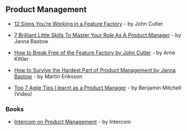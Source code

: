 ## Product Management

- [12 Signs You’re Working in a Feature Factory](https://hackernoon.com/12-signs-youre-working-in-a-feature-factory-44a5b938d6a2) - by John Cutler

- [7 Brilliant Little Skills To Master Your Role As A Product Manager](https://www.prodpad.com/blog/essential-skills-for-product-manager-roles/) - by Janna Bastow

- [How to Break Free of the Feature Factory by John Cutler](https://www.mindtheproduct.com/2017/08/break-free-feature-factory-john-cutler/) - by Arne Kittler

- [How to Survive the Hardest Part of Product Management by Janna Bastow](https://www.mindtheproduct.com/2017/09/survive-hardest-part-product-management-janna-bastow/) - by Martin Eriksson

- [Top 7 Agile Tips I learnt as a Product Manager](https://www.youtube.com/watch?v=v7bNTqMlq-E) - by Benjamin Mitchell (Video)

### Books

- [Intercom on Product Management](https://www.intercom.com/books/product-management) - by Intercom
